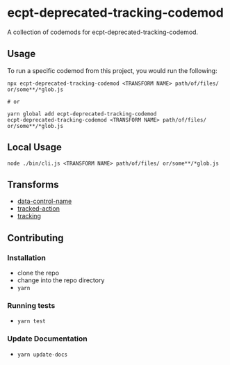 # ecpt-deprecated-tracking-codemod


A collection of codemods for ecpt-deprecated-tracking-codemod.

## Usage

To run a specific codemod from this project, you would run the following:

```
npx ecpt-deprecated-tracking-codemod <TRANSFORM NAME> path/of/files/ or/some**/*glob.js

# or

yarn global add ecpt-deprecated-tracking-codemod
ecpt-deprecated-tracking-codemod <TRANSFORM NAME> path/of/files/ or/some**/*glob.js
```

## Local Usage
```
node ./bin/cli.js <TRANSFORM NAME> path/of/files/ or/some**/*glob.js
```

## Transforms

<!--TRANSFORMS_START-->
* [data-control-name](transforms/data-control-name/README.md)
* [tracked-action](transforms/tracked-action/README.md)
* [tracking](transforms/tracking/README.md)
<!--TRANSFORMS_END-->

## Contributing

### Installation

* clone the repo
* change into the repo directory
* `yarn`

### Running tests

* `yarn test`

### Update Documentation

* `yarn update-docs`